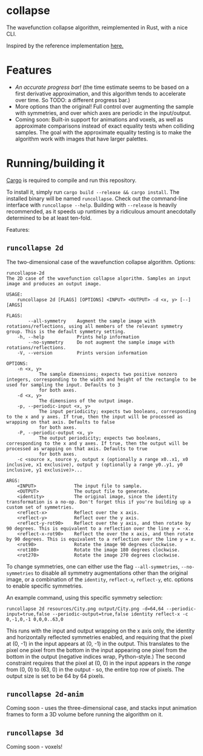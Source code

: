 # collapse

The wavefunction collapse algorithm, reimplemented in Rust, with a nice CLI.

Inspired by the reference implementation [here.](https://github.com/mxgmn/WaveFunctionCollapse)

# Features

- *An accurate progress bar!* (the time estimate seems to be based on a first derivative approximation, and this algorithm tends to accelerate over time. So TODO: a different progress bar.)
- More options than the original! Full control over augmenting the sample with symmetries, and over which axes are periodic in the input/output.
- Coming soon: Built-in support for animations and voxels, as well as approximate comparisons instead of exact equality tests when colliding samples. The goal with the approximate equality testing is to make the algorithm work with images that have larger palettes.

# Running/building it

[Cargo](https://crates.io/) is required to compile and run this repository.

To install it, simply run `cargo build --release && cargo install`. The installed binary will be named `runcollapse`. Check out the command-line interface with `runcollapse --help`. Building with `--release` is heavily recommended, as it speeds up runtimes by a ridiculous amount anecdotally determined to be at least ten-fold.

Features:

## `runcollapse 2d`

The two-dimensional case of the wavefunction collapse algorithm. Options:

```
runcollapse-2d
The 2D case of the wavefunction collapse algorithm. Samples an input image and produces an output image.

USAGE:
    runcollapse 2d [FLAGS] [OPTIONS] <INPUT> <OUTPUT> -d <x, y> [--] [ARGS]

FLAGS:
        --all-symmetry    Augment the sample image with rotations/reflections, using all members of the relevant symmetry group. This is the default symmetry setting.
    -h, --help            Prints help information
        --no-symmetry     Do not augment the sample image with rotations/reflections.
    -V, --version         Prints version information

OPTIONS:
    -n <x, y>
            The sample dimensions; expects two positive nonzero integers, corresponding to the width and height of the rectangle to be used for sampling the input. Defaults to 3
            for both axes.
    -d <x, y>
            The dimensions of the output image.
    -p, --periodic-input <x, y>
            The input periodicity; expects two booleans, corresponding to the x and y axes. If true, then the input will be processed as wrapping on that axis. Defaults to false
            for both axes.
    -P, --periodic-output <x, y>
            The output periodicity; expects two booleans, corresponding to the x and y axes. If true, then the output will be processed as wrapping on that axis. Defaults to true
            for both axes.
    -c <source x, source y, output x (optionally a range x0..x1, x0 inclusive, x1 exclusive), output y (optionally a range y0..y1, y0 inclusive, y1 exclusive)>...        

ARGS:
    <INPUT>              The input file to sample.
    <OUTPUT>             The output file to generate.
    <identity>           The original image, since the identity transformation is a no-op. Don't forget this if you're building up a custom set of symmetries.
    <reflect-x>          Reflect over the x axis.
    <reflect-y>          Reflect over the y axis.
    <reflect-y-rot90>    Reflect over the y axis, and then rotate by 90 degrees. This is equivalent to a reflection over the line y = -x.
    <reflect-x-rot90>    Reflect the over the x axis, and then rotate by 90 degrees. This is equivalent to a reflection over the line y = x.
    <rot90>              Rotate the image 90 degrees clockwise.
    <rot180>             Rotate the image 180 degrees clockwise.
    <rot270>             Rotate the image 270 degrees clockwise.
```

To change symmetries, one can either use the flag `--all-symmetries`, `--no-symmetries` to disable all symmetry augmentations other than the original image, or a combination of the `identity`, `reflect-x`, `reflect-y`, etc. options to enable specific symmetries.

An example command, using this specific symmetry selection:

```runcollapse 2d resources/City.png output/City.png -d=64,64 --periodic-input=true,false --periodic-output=true,false identity reflect-x -c 0,-1,0,-1 0,0,0..63,0```

This runs with the input and output wrapping on the x axis only, the identity and horizontally reflected symmetries enabled, and requiring that the pixel at (0, -1) in the input appears at (0, -1) in the output. This translates to the pixel one pixel from the bottom in the input appearing one pixel from the bottom in the output (negative indices wrap, Python-style.) The second constraint requires that the pixel at (0, 0) in the input appears in the *range* from (0, 0) to (63, 0) in the output - so, the entire top row of pixels. The output size is set to be 64 by 64 pixels.

## `runcollapse 2d-anim`

Coming soon - uses the three-dimensional case, and stacks input animation frames to form a 3D volume before running the algorithm on it.

## `runcollapse 3d`

Coming soon - voxels!
